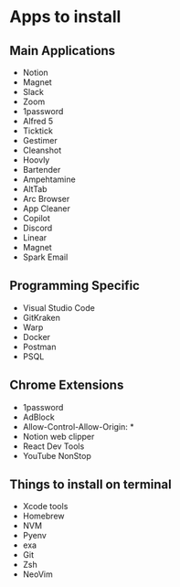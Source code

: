 # Apps to install

## Main Applications

- Notion
- Magnet
- Slack
- Zoom
- 1password
- Alfred 5
- Ticktick
- Gestimer
- Cleanshot
- Hoovly
- Bartender
- Ampehtamine
- AltTab
- Arc Browser
- App Cleaner
- Copilot
- Discord
- Linear
- Magnet
- Spark Email

## Programming Specific

- Visual Studio Code
- GitKraken
- Warp
- Docker
- Postman
- PSQL

## Chrome Extensions

- 1password
- AdBlock
- Allow-Control-Allow-Origin: \*
- Notion web clipper
- React Dev Tools
- YouTube NonStop

## Things to install on terminal

- Xcode tools
- Homebrew
- NVM
- Pyenv
- exa
- Git
- Zsh
- NeoVim
